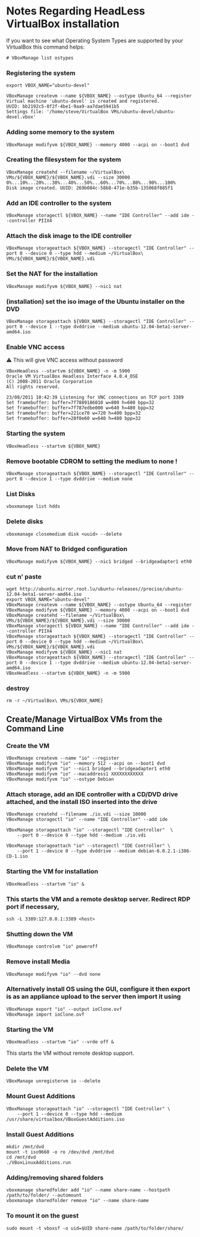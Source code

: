 # Notes Regarding HeadLess VirtualBox installation

If you want to see what Operating System Types are supported by your VirtualBox this command helps:

```
# VBoxManage list ostypes
```

### Registering the system
```
export VBOX_NAME="ubuntu-devel"

VBoxManage createvm --name ${VBOX_NAME} --ostype Ubuntu_64 --register
Virtual machine 'ubuntu-devel' is created and registered.
UUID: bb2192c5-8f2f-4be1-9aa9-aa7dae5941b5
Settings file: '/home/steve/VirtualBox VMs/ubuntu-devel/ubuntu-devel.vbox'
```

### Adding some memory to the system
```
VBoxManage modifyvm ${VBOX_NAME} --memory 4000 --acpi on --boot1 dvd
```

### Creating the filesystem for the system
```
VBoxManage createhd --filename ~/VirtualBox\ VMs/${VBOX_NAME}/${VBOX_NAME}.vdi --size 30000
0%...10%...20%...30%...40%...50%...60%...70%...80%...90%...100%
Disk image created. UUID: 269b084c-58b8-471e-b35b-135068f885f1
```

### Add an IDE controller to the system
```
VBoxManage storagectl ${VBOX_NAME} --name "IDE Controller" --add ide --controller PIIX4
```

### Attach the disk image to the IDE controller
```
VBoxManage storageattach ${VBOX_NAME} --storagectl "IDE Controller" --port 0 --device 0 --type hdd --medium ~/VirtualBox\ VMs/${VBOX_NAME}/${VBOX_NAME}.vdi
```

### Set the NAT for the installation
```
VBoxManage modifyvm ${VBOX_NAME} --nic1 nat
```

### (installation) set the iso image of the Ubuntu installer on the DVD
```
VBoxManage storageattach ${VBOX_NAME} --storagectl "IDE Controller" --port 0 --device 1 --type dvddrive --medium ubuntu-12.04-beta1-server-amd64.iso
```

### Enable VNC access

:warning: This will give VNC access without password

```
VBoxHeadless --startvm ${VBOX_NAME} -n -m 5900
Oracle VM VirtualBox Headless Interface 4.0.4_OSE
(C) 2008-2011 Oracle Corporation
All rights reserved.

23/08/2011 10:42:39 Listening for VNC connections on TCP port 3389
Set framebuffer: buffer=7f7889186010 w=800 h=600 bpp=32
Set framebuffer: buffer=7f787edbe000 w=640 h=480 bpp=32
Set framebuffer: buffer=221ce70 w=720 h=400 bpp=32
Set framebuffer: buffer=20f0e60 w=640 h=480 bpp=32
```

### Starting the system
```
VBoxHeadless --startvm ${VBOX_NAME}
```

### Remove bootable CDROM to setting the medium to none !
```
VBoxManage storageattach ${VBOX_NAME} --storagectl "IDE Controller" --port 0 --device 1 --type dvddrive --medium none
```

### List Disks
```
vboxmanage list hdds
```

### Delete disks
```
vboxmanage closemedium disk <uuid> --delete
```

### Move from NAT to Bridged configuration
```
VBoxManage modifyvm ${VBOX_NAME} --nic1 bridged --bridgeadapter1 eth0
```


### cut n' paste
```
wget http://ubuntu.mirror.root.lu/ubuntu-releases//precise/ubuntu-12.04-beta1-server-amd64.iso
export VBOX_NAME="ubuntu-devel"
VBoxManage createvm --name ${VBOX_NAME} --ostype Ubuntu_64 --register
VBoxManage modifyvm ${VBOX_NAME} --memory 4000 --acpi on --boot1 dvd
VBoxManage createhd --filename ~/VirtualBox\ VMs/${VBOX_NAME}/${VBOX_NAME}.vdi --size 30000
VBoxManage storagectl ${VBOX_NAME} --name "IDE Controller" --add ide --controller PIIX4
VBoxManage storageattach ${VBOX_NAME} --storagectl "IDE Controller" --port 0 --device 0 --type hdd --medium ~/VirtualBox\ VMs/${VBOX_NAME}/${VBOX_NAME}.vdi
VBoxManage modifyvm ${VBOX_NAME} --nic1 nat
VBoxManage storageattach ${VBOX_NAME} --storagectl "IDE Controller" --port 0 --device 1 --type dvddrive --medium ubuntu-12.04-beta1-server-amd64.iso
VBoxHeadless --startvm ${VBOX_NAME} -n -m 5900
```

### destroy
```
rm -r ~/VirtualBox\ VMs/${VBOX_NAME}
```

## Create/Manage VirtualBox VMs from the Command Line

### Create the VM

```
VBoxManage createvm --name "io" --register
VBoxManage modifyvm "io" --memory 512 --acpi on --boot1 dvd
VBoxManage modifyvm "io" --nic1 bridged --bridgeadapter1 eth0
VBoxManage modifyvm "io" --macaddress1 XXXXXXXXXXXX
VBoxManage modifyvm "io" --ostype Debian
```

### Attach storage, add an IDE controller with a CD/DVD drive attached, and the install ISO inserted into the drive

```
VBoxManage createhd --filename ./io.vdi --size 10000
VBoxManage storagectl "io" --name "IDE Controller" --add ide

VBoxManage storageattach "io" --storagectl "IDE Controller"  \
    --port 0 --device 0 --type hdd --medium ./io.vdi

VBoxManage storageattach "io" --storagectl "IDE Controller" \
    --port 1 --device 0 --type dvddrive --medium debian-6.0.2.1-i386-CD-1.iso
```

### Starting the VM for installation

```
VBoxHeadless --startvm "io" &
```

### This starts the VM and a remote desktop server. Redirect RDP port if necessary,

```
ssh -L 3389:127.0.0.1:3389 <host>
```

### Shutting down the VM

```
VBoxManage controlvm "io" poweroff
```

### Remove install Media

```
VBoxManage modifyvm "io" --dvd none
```

### Alternatively install OS using the GUI, configure it then export is as an appliance upload to the server then import it using

```
VBoxManage export "io" --output ioClone.ovf
VBoxManage import ioClone.ovf
```

### Starting the VM

```
VBoxHeadless --startvm "io" --vrde off &
```
This starts the VM without remote desktop support.

### Delete the VM

```
VBoxManage unregistervm io --delete
```

### Mount Guest Additions

```
VBoxManage storageattach "io" --storagectl "IDE Controller" \
    --port 1 --device 0 --type hdd --medium /usr/share/virtualbox/VBoxGuestAdditions.iso
```

### Install Guest Additions

```
mkdir /mnt/dvd
mount -t iso9660 -o ro /dev/dvd /mnt/dvd
cd /mnt/dvd
./VBoxLinuxAdditions.run
```

### Adding/removing shared folders

```
vboxmanage sharedfolder add "io" --name share-name --hostpath /path/to/folder/ --automount
vboxmanage sharedfolder remove "io" --name share-name
```

### To mount it on the guest

```
sudo mount -t vboxsf -o uid=$UID share-name /path/to/folder/share/
```

